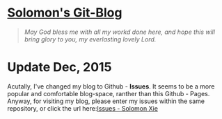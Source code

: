 # [Solomon's Git-Blog](https://github.com/solomonxie/solomonxie.github.io/issues)

> *May God bless me with all my workd done here, and hope this will bring glory to you, my everlasting lovely Lord.*  

# Update Dec, 2015
Acutally, I've changed my blog to Github - **Issues**. It seems to be a more popular and comfortable blog-space, ranther than this Github - Pages. 
Anyway, for visiting my blog, please enter my issues within the same repository, or click the url here:[Issues - Solomon Xie](https://github.com/solomonxie/solomonxie.github.io/issues)
